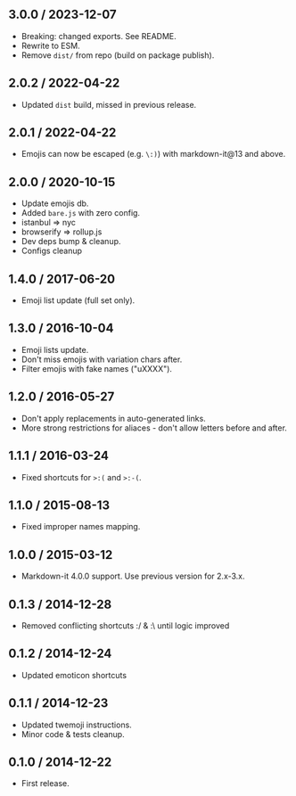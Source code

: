3.0.0 / 2023-12-07
------------------

- Breaking: changed exports. See README.
- Rewrite to ESM.
- Remove `dist/` from repo (build on package publish).


2.0.2 / 2022-04-22
------------------

- Updated `dist` build, missed in previous release.


2.0.1 / 2022-04-22
------------------

- Emojis can now be escaped (e.g. `\:)`) with markdown-it@13 and above.


2.0.0 / 2020-10-15
------------------

- Update emojis db.
- Added `bare.js` with zero config.
- istanbul => nyc
- browserify => rollup.js
- Dev deps bump & cleanup.
- Configs cleanup


1.4.0 / 2017-06-20
------------------

- Emoji list update (full set only).


1.3.0 / 2016-10-04
------------------

- Emoji lists update.
- Don't miss emojis with variation chars after.
- Filter emojis with fake names ("uXXXX").


1.2.0 / 2016-05-27
------------------

- Don't apply replacements in auto-generated links.
- More strong restrictions for aliaces - don't allow letters before and after.


1.1.1 / 2016-03-24
------------------

- Fixed shortcuts for `>:(` and `>:-(`.


1.1.0 / 2015-08-13
------------------

- Fixed improper names mapping.


1.0.0 / 2015-03-12
------------------

- Markdown-it 4.0.0 support. Use previous version for 2.x-3.x.


0.1.3 / 2014-12-28
------------------

- Removed conflicting shortcuts :/ & :\ until logic improved


0.1.2 / 2014-12-24
------------------

- Updated emoticon shortcuts


0.1.1 / 2014-12-23
------------------

- Updated twemoji instructions.
- Minor code & tests cleanup.


0.1.0 / 2014-12-22
------------------

- First release.
